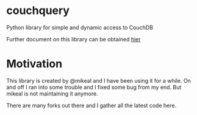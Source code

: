 couchquery
==========

Python library for simple and dynamic access to CouchDB

Further document on this library can be obtained [hier](http://mikeal.github.io/couchquery/)

Motivation
==========
This library is created by @mikeal and I have been using it for a while. On and off I ran into some trouble and I fixed
some bug from my end. But mikeal is not maintaining it anymore.

There are many forks out there and I gather all the latest code here.


